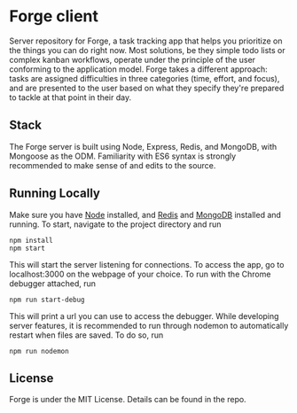 Forge client
============

Server repository for Forge, a task tracking app that helps you prioritize on the things you can do right now. Most solutions, be they simple todo lists or complex kanban workflows, operate under the principle of the user conforming to the application model. Forge takes a different approach: tasks are assigned difficulties in three categories (time, effort, and focus), and are presented to the user based on what they specify they're prepared to tackle at that point in their day.


Stack
-----

The Forge server is built using Node, Express, Redis, and MongoDB, with Mongoose as the ODM. Familiarity with ES6 syntax is strongly recommended to make sense of and edits to the source.


Running Locally
---------------

Make sure you have [Node](https://nodejs.org) installed, and [Redis]() and [MongoDB]() installed and running. To start, navigate to the project directory and run

```
npm install
npm start
```

This will start the server listening for connections. To access the app, go to localhost:3000 on the webpage of your choice. To run with the Chrome debugger attached, run

```
npm run start-debug
```

This will print a url you can use to access the debugger. While developing server features, it is recommended to run through nodemon to automatically restart when files are saved. To do so, run

```
npm run nodemon
```


License
-------

Forge is under the MIT License. Details can be found in the repo.